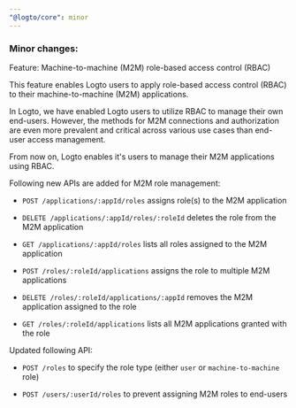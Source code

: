 ```yaml
---
"@logto/core": minor
---
```


### Minor changes:

Feature: Machine-to-machine (M2M) role-based access control (RBAC)

This feature enables Logto users to apply role-based access control (RBAC) to their machine-to-machine (M2M) applications.

In Logto, we have enabled Logto users to utilize RBAC to manage their own end-users. However, the methods for M2M connections and authorization are even more prevalent and critical across various use cases than end-user access management.

From now on, Logto enables it's users to manage their M2M applications using RBAC.

Following new APIs are added for M2M role management:

- `POST /applications/:appId/roles` assigns role(s) to the M2M application
- `DELETE /applications/:appId/roles/:roleId` deletes the role from the M2M application
- `GET /applications/:appId/roles` lists all roles assigned to the M2M application

- `POST /roles/:roleId/applications` assigns the role to multiple M2M applications
- `DELETE /roles/:roleId/applications/:appId` removes the M2M application assigned to the role
- `GET /roles/:roleId/applications` lists all M2M applications granted with the role

Updated following API:

- `POST /roles` to specify the role type (either `user` or `machine-to-machine` role)

- `POST /users/:userId/roles` to prevent assigning M2M roles to end-users
